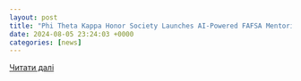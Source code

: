 ```yaml
---
layout: post
title: "Phi Theta Kappa Honor Society Launches AI-Powered FAFSA Mentoring Tool to Assist Students"
date: 2024-08-05 23:24:03 +0000
categories: [news]
---
```


[Читати далі](https://www.streetinsider.com/Accesswire/Phi+Theta+Kappa+Honor+Society+Launches+AI-Powered+FAFSA+Mentoring+Tool+to+Assist+Students/23551624.html)

